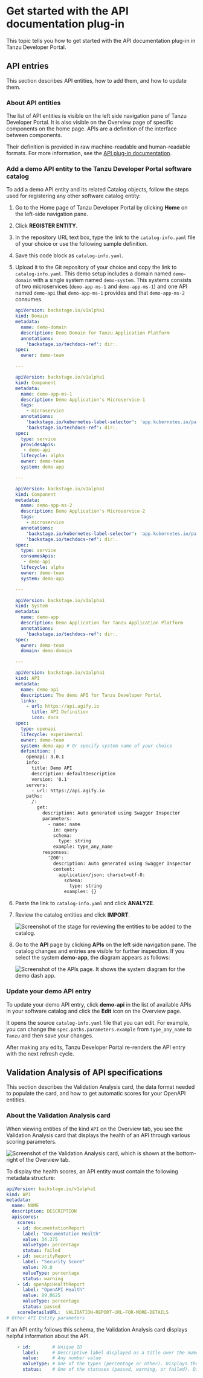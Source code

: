 # Get started with the API documentation plug-in

This topic tells you how to get started with the API documentation plug-in in Tanzu Developer Portal.

## <a id="dev-first-app"></a> API entries

This section describes API entities, how to add them, and how to update them.

### <a id="about-app-accs"></a> About API entities

The list of API entities is visible on the left side navigation pane of Tanzu Developer Portal.
It is also visible on the Overview page of specific components on the home page.
APIs are a definition of the interface between components.

Their definition is provided in raw machine-readable and human-readable formats.
For more information, see the [API plug-in documentation](api-docs.hbs.md).

### <a id="deploy-your-app"></a> Add a demo API entity to the Tanzu Developer Portal software catalog

To add a demo API entity and its related Catalog objects, follow the steps used for registering any
other software catalog entity:

1. Go to the Home page of Tanzu Developer Portal by clicking **Home** on the left-side
   navigation pane.

1. Click **REGISTER ENTITY**.

1. In the repository URL text box, type the link to the `catalog-info.yaml` file of your choice or use
   the following sample definition.

1. Save this code block as `catalog-info.yaml`.

1. Upload it to the Git repository of your choice and copy the link to `catalog-info.yaml`.
   This demo setup includes a domain named `demo-domain` with a single system named `demo-system`.
   This systems consists of two microservices (`demo-app-ms-1` and `demo-app-ms-1`) and one API
   named `demo-api` that `demo-app-ms-1` provides and that `demo-app-ms-2` consumes.

    ```yaml
    apiVersion: backstage.io/v1alpha1
    kind: Domain
    metadata:
      name: demo-domain
      description: Demo Domain for Tanzu Application Platform
      annotations:
        'backstage.io/techdocs-ref': dir:.
    spec:
      owner: demo-team

    ---

    apiVersion: backstage.io/v1alpha1
    kind: Component
    metadata:
      name: demo-app-ms-1
      description: Demo Application's Microservice-1
      tags:
        - microservice
      annotations:
        'backstage.io/kubernetes-label-selector': 'app.kubernetes.io/part-of=demo-app-ms-1'
        'backstage.io/techdocs-ref': dir:.
    spec:
      type: service
      providesApis:
       - demo-api
      lifecycle: alpha
      owner: demo-team
      system: demo-app

    ---

    apiVersion: backstage.io/v1alpha1
    kind: Component
    metadata:
      name: demo-app-ms-2
      description: Demo Application's Microservice-2
      tags:
        - microservice
      annotations:
        'backstage.io/kubernetes-label-selector': 'app.kubernetes.io/part-of=demo-app-ms-2'
        'backstage.io/techdocs-ref': dir:.
    spec:
      type: service
      consumesApis:
       - demo-api
      lifecycle: alpha
      owner: demo-team
      system: demo-app

    ---

    apiVersion: backstage.io/v1alpha1
    kind: System
    metadata:
      name: demo-app
      description: Demo Application for Tanzu Application Platform
      annotations:
        'backstage.io/techdocs-ref': dir:.
    spec:
      owner: demo-team
      domain: demo-domain

    ---

    apiVersion: backstage.io/v1alpha1
    kind: API
    metadata:
      name: demo-api
      description: The demo API for Tanzu Developer Portal
      links:
        - url: https://api.agify.io
          title: API Definition
          icon: docs
    spec:
      type: openapi
      lifecycle: experimental
      owner: demo-team
      system: demo-app # Or specify system name of your choice
      definition: |
        openapi: 3.0.1
        info:
          title: Demo API
          description: defaultDescription
          version: '0.1'
        servers:
          - url: https://api.agify.io
        paths:
          /:
            get:
              description: Auto generated using Swagger Inspector
              parameters:
                - name: name
                  in: query
                  schema:
                    type: string
                  example: type_any_name
              responses:
                '200':
                  description: Auto generated using Swagger Inspector
                  content:
                    application/json; charset=utf-8:
                      schema:
                        type: string
                      examples: {}
    ```

1. Paste the link to `catalog-info.yaml` and click **ANALYZE**.

1. Review the catalog entities and click **IMPORT**.

    ![Screenshot of the stage for reviewing the entities to be added to the catalog.](../images/api-plugin-7.png)

1. Go to the **API** page by clicking **APIs** on the left side navigation pane.
   The catalog changes and entries are visible for further inspection.
   If you select the system **demo-app**, the diagram appears as follows:

    ![Screenshot of the APIs page. It shows the system diagram for the demo dash app.](../images/api-plugin-8.png)

### <a id="update-demo-api-entry"></a> Update your demo API entry

To update your demo API entry, click **demo-api** in the list of available APIs in your software
catalog and click the **Edit** icon on the Overview page.

It opens the source `catalog-info.yaml` file that you can edit. For example, you can change the
`spec.paths.parameters.example` from `type_any_name` to `Tanzu` and then save your changes.

After making any edits, Tanzu Developer Portal re-renders the API entry with the next refresh cycle.

## <a id="validation-api"></a> Validation Analysis of API specifications

This section describes the Validation Analysis card, the data format needed to populate the card, and
how to get automatic scores for your OpenAPI entities.

### <a id="about-validation"></a> About the Validation Analysis card

When viewing entities of the kind `API` on the Overview tab, you see the Validation Analysis card
that displays the health of an API through various scoring parameters.

![Screenshot of the Validation Analysis card, which is shown at the bottom-right of the Overview tab.](../../images/getting-started-tap-gui-9.png)

To display the health scores, an API entity must contain the following metadata structure:

```yaml
apiVersion: backstage.io/v1alpha1
kind: API
metadata:
  name: NAME
  description: DESCRIPTION
  apiscores:
    scores:
    - id: documentationReport
      label: "Documentation Health"
      value: 34.375
      valueType: percentage
      status: failed
    - id: securityReport
      label: "Security Score"
      value: 70.0
      valueType: percentage
      status: warning
    - id: openApiHealthReport
      label: "OpenAPI Health"
      value: 89.0625
      valueType: percentage
      status: passed
    scoreDetailsURL:  VALIDATION-REPORT-URL-FOR-MORE-DETAILS
# Other API Entity parameters
```

If an API entity follows this schema, the Validation Analysis card displays helpful information
about the API.

```yaml
    - id:        # Unique ID
      label:     # Descriptive label displayed as a title over the numerical value
      value:     # Any number value
      valueType: # One of the types (percentage or other). Displays the % symbol or displays nothing.
      status:    # One of the statuses (passed, warning, or failed). Displays the number in green, yellow, or red.
```
